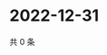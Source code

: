 # 2022-12-31

共 0 条

<!-- BEGIN WEIBO -->
<!-- 最后更新时间 Sat Dec 31 2022 17:12:15 GMT+0800 (China Standard Time) -->

<!-- END WEIBO -->
